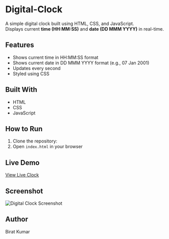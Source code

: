 # Digital-Clock

A simple digital clock built using HTML, CSS, and JavaScript.  
Displays current **time (HH:MM:SS)** and **date (DD MMM YYYY)** in real-time.

## Features
- Shows current time in HH:MM:SS format
- Shows current date in DD MMM YYYY format (e.g., 07 Jan 2001)
- Updates every second
- Styled using CSS

## Built With
- HTML
- CSS
- JavaScript

## How to Run
1. Clone the repository: 
2. Open `index.html` in your browser

## Live Demo
[View Live Clock](https://birat-patel.github.io/Digital-Clock/)

## Screenshot
![Digital Clock Screenshot](screenshot.png)

## Author
Birat Kumar 
